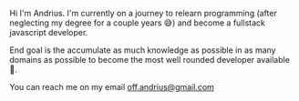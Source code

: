 Hi I'm Andrius. I'm currently on a journey to relearn programming (after neglecting my degree for a couple years 😅) and become a fullstack javascript developer.

End goal is the accumulate as much knowledge as possible in as many domains as possible to become the most well rounded developer available 💪.

You can reach me on my email off.andrius@gmail.com

<!---
aicaeus0203/aicaeus0203 is a ✨ special ✨ repository because its `README.md` (this file) appears on your GitHub profile.
You can click the Preview link to take a look at your changes.
--->

